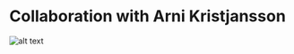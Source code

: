 Collaboration with Arni Kristjansson
==============

![alt text](https://github.com/alexholcombe/twoWords/blob/master/KristjanssonNakayamaMackeben_stim.png "Screencap of textStimuli.py run")





